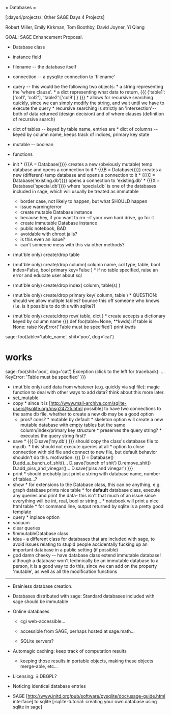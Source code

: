 = Databases =

[:days4/projects/: Other SAGE Days 4 Projects]

Robert Miller, Emily Kirkman, Tom Boothby, David Joyner, Yi Qiang

GOAL: SAGE Enhancement Proposal.

 * Database class
  * instance field
   * filename -- the database itself
   * connection -- a pysqlite connection to 'filename'
   * query -- this would be the following two objects:
    * a string representing the 'where clause'.
    * a dict representing what data to return, {{{ {'table1':['col1', 'col2'], 'table2':['col9'] } }}}
    * allows for recursive searching quickly, since we can simply modify the string, and wait until we have to execute the query
    * recursive searching is strictly an 'intersection'-- both of data returned (design decision) and of where clauses (definition of recursive search)
   * dict of tables -- keyed by table name, entries are
    * dict of columns -- keyed by column name, keeps track of indices, primary key state
   * mutable -- boolean
  * functions
   * init
    * {{{A = Database()}}} creates a new (obviously mutable) temp database and opens a connection to it
    * {{{B = Database()}}} creates a new (different) temp database and opens a connection to it
    * {{{C = Database('existing.db')}}} opens a connection to 'existing.db'
    * {{{X = Database('special.db')}}} where 'special.db' is one of the databases included in sage, which will usually be treated as immutable
     * border case, not likely to happen, but what SHOULD happen
     * issue warning/error
     * create mutable Database instance
      * because hey, if you want to rm -rf your own hard drive, go for it
     * create immutable Database instance
      * public notebook, BAD
      * avoidable with chroot jails?
      * is this even an issue?
      * can't someone mess with this via other methods?
   
   * (mut'ble only) create/drop table
   * (mut'ble only) create/drop column( column name, col type, table, bool index=False, bool primary key=False )
    * if no table specified, raise an error and educate user about sql
   * (mut'ble only) create/drop index( column, table(s) )
   * (mut'ble only) create/drop primary key( column, table )
    * QUESTION: should we allow multiple tables? bounce this off someone who knows (i.e. is it possible to do this with sqlite?)
   * (mut'ble only) create/drop row( table, dict )
    * create accepts a dictionary keyed by column name
      {{{
def foo(table=None, **kwds):
    if table is None:
        raise KeyError('Table must be specified')
    print kwds

sage: foo(table='table_name', shit='poo', dog='cat')
# works
sage: foo(shit='poo', dog='cat')
Exception (click to the left for traceback):
...
KeyError: 'Table must be specified'
}}}

   * (mut'ble only) add data from whatever (e.g. quickly via sql file): magic function to deal with other ways to add data? think about this more later.
   * set_mutable
   * copy
    * since it is [http://www.mail-archive.com/sqlite-users@sqlite.org/msg24725.html possible] to have two connections to the same db file, whether to create a new db may be a good option
     * pros? cons?
    * mutable by default
    * skeleton option will create a new mutable database with empty tables but the same column/index/primary key structure
    * preserves the query string?
    * executes the query string first?
   * save
    * {{{ D.save('my.db') }}} should copy the class's database file to my.db.
    * this should not execute queries at all
    * option to close connection with old file and connect to new file, but default behavior shouldn't do this. motivation:
      {{{
D = Database()
D.add_a_bunch_of_shit()...
D.save('bunch of shit')
D.remove_shit()
D.add_piss_and_vinegar()...
D.save('piss and vinegar')
}}}
   * print
    * should probably just print a string with database name, number of tables...?
   * show
    * for extensions to the Database class, this can be anything, e.g. graph database prints nice table
    * for __default__ database class, execute any queries and print the data- this isn't that much of an issue since everything will be int, real, bool or string...
    * notebook will print a nice html table
    * for command line, output returned by sqlite is a pretty good template
   * query
    * inplace option
   * vacuum
   * clear queries
 * !ImmutableDatabase class
  * idea - a different class for databases that are included with sage, to avoid issues relating to stupid people accidentally fucking up an important database in a public setting (if possible)
  * god damn cheeky -- have database class extend immutable database! although a database won't technically be an immutable database to a person, it is a good way to do this, since we can add on the property 'mutable', as well as all the modification functions

----------------------------------------------------------------------


   * Brainless database creation.

   * Databases distributed with sage: Standard databases included with sage should be immutable

   * Online databases
 
     * cgi web-accessible...

     * accessible from SAGE, perhaps hosted at sage.math...

     * SQLite servers?

   * Automagic caching: keep track of computation results

     * keeping those results in portable objects, making these objects merge-able, etc...

   * Licensing: $\exists$ DBGPL?

   * Noticing identical database entries

   * SAGE [http://www.initd.org/pub/software/pysqlite/doc/usage-guide.html interface] to sqlite [:sqlite-tutorial: creating your own database using sqlite in sage]
